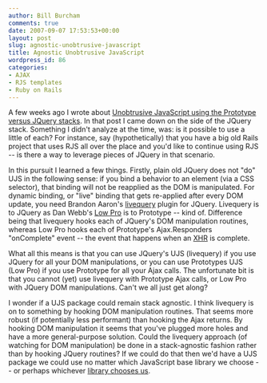 ```yaml
---
author: Bill Burcham
comments: true
date: 2007-09-07 17:53:53+00:00
layout: post
slug: agnostic-unobtrusive-javascript
title: Agnostic Unobtrusive JavaScript
wordpress_id: 86
categories:
- AJAX
- RJS templates
- Ruby on Rails
---
```


A few weeks ago I wrote about [Unobtrusive JavaScript using the Prototype versus JQuery stacks](http://www.meme-rocket.com). In that post I came down on the side of the JQuery stack. Something I didn't analyze at the time, was: is it possible to use a little of each? For instance, say (hypothetically) that you have a big old Rails project that uses RJS all over the place and you'd like to continue using RJS -- is there a way to leverage pieces of JQuery in that scenario.

In this pursuit I learned a few things. Firstly, plain old JQuery does not "do" UJS in the following sense: if you bind a behavior to an element (via a CSS selector), that binding will not be reapplied as the DOM is manipulated. For dynamic binding, or "live" binding that gets re-applied after every DOM update, you need Brandon Aaron's [livequery](http://brandonaaron.net/docs/livequery/) plugin for JQuery. Livequery is to JQuery as Dan Webb's [Low Pro](http://www.danwebb.net/lowpro) is to Prototype -- kind of. Difference being that livequery hooks each of JQuery's DOM manipulation routines, whereas Low Pro hooks each of Prototype's Ajax.Responders "onComplete" event -- the event that happens when an [XHR](http://en.wikipedia.org/wiki/XMLHttpRequest) is complete.

What all this means is that you can use JQuery's UJS (livequery) if you use JQuery for all your DOM manipulations, or you can use Prototypes UJS (Low Pro) if you use Prototype for all your Ajax calls. The unfortunate bit is that you cannot (yet) use livequery with Prototype Ajax calls, or Low Pro with JQuery DOM manipulations. Can't we all just get along?

I wonder if a UJS package could remain stack agnostic. I think livequery is on to something by hooking DOM manipulation routines. That seems more robust (if potentially less performant) than hooking the Ajax returns. By hooking DOM manipulation  it seems that you've plugged more holes and have a more general-purpose solution. Could the livequery approach (of watching for DOM manipulation) be done in a stack-agnostic fashion rather than by hooking JQuery routines? If we could do that then we'd have a UJS package we could use no matter which JavaScript base library we choose -- or perhaps whichever [library chooses us](http://www.hogwartsprofessor.com/?p=107).
